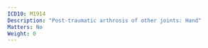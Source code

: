 ```yaml
---
ICD10: M1914
Description: "Post-traumatic arthrosis of other joints: Hand"
Matters: No
Weight: 0
---
```


